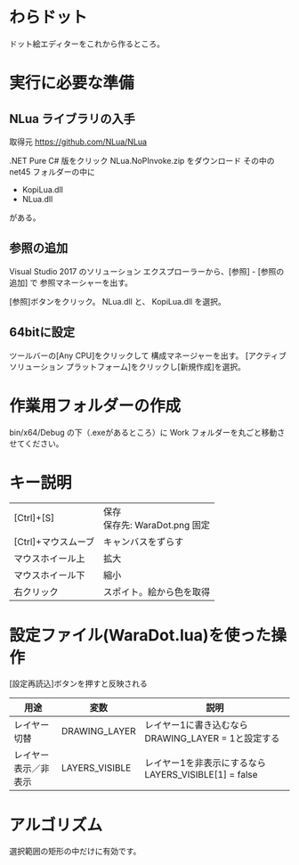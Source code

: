 ﻿# わらドット

ドット絵エディターをこれから作るところ。

# 実行に必要な準備

## NLua ライブラリの入手
取得元 https://github.com/NLua/NLua

.NET Pure C# 版をクリック
NLua.NoPInvoke.zip をダウンロード
その中の net45 フォルダーの中に

  - KopiLua.dll
  - NLua.dll

がある。

## 参照の追加
Visual Studio 2017 のソリューション エクスプローラーから、[参照] - [参照の追加] で
参照マネーシャーを出す。

[参照]ボタンをクリック。
NLua.dll と、 KopiLua.dll を選択。

## 64bitに設定
ツールバーの[Any CPU]をクリックして 構成マネージャーを出す。
[アクティブ ソリューション プラットフォーム]をクリックし[新規作成]を選択。


# 作業用フォルダーの作成
bin/x64/Debug の下（.exeがあるところ）に Work フォルダーを丸ごと移動させてください。

# キー説明

|||
|---|---|
|[Ctrl]+[S]|保存<br/>保存先: WaraDot.png 固定|
|[Ctrl]+マウスムーブ|キャンバスをずらす|
|マウスホイール上|拡大|
|マウスホイール下|縮小|
|右クリック|スポイト。絵から色を取得|

# 設定ファイル(WaraDot.lua)を使った操作

[設定再読込]ボタンを押すと反映される

|用途|変数|説明|
|---|---|---|
|レイヤー切替|DRAWING_LAYER|レイヤー1に書き込むならDRAWING_LAYER = 1と設定する|
|レイヤー表示／非表示|LAYERS_VISIBLE|レイヤー1を非表示にするならLAYERS_VISIBLE[1] = false|

# アルゴリズム

選択範囲の矩形の中だけに有効です。

